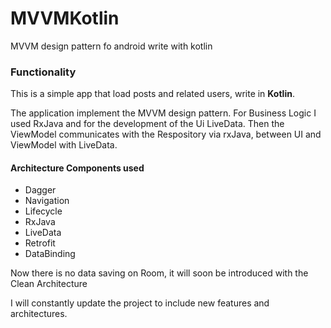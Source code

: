 # MVVMKotlin
MVVM design pattern fo android write with kotlin

### Functionality 
This is a simple app that load posts and related users, write in **Kotlin**.

The application implement the MVVM design pattern. For Business Logic I used RxJava and for the development of the Ui LiveData.
Then the ViewModel communicates with the Respository via rxJava, between UI and ViewModel with LiveData.


#### Architecture Components used

* Dagger
* Navigation
* Lifecycle
* RxJava
* LiveData
* Retrofit
* DataBinding
  
  
Now there is no data saving on Room, it will soon be introduced with the Clean Architecture

 I will constantly update the project to include new features and architectures.
